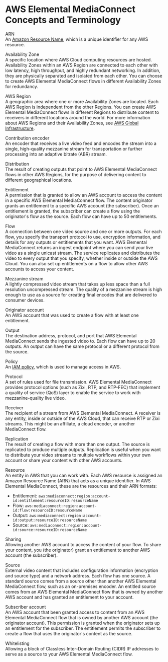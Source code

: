 # AWS Elemental MediaConnect Concepts and Terminology<a name="what-is-concepts"></a>

ARN  
An [Amazon Resource Name](https://docs.aws.amazon.com/general/latest/gr/aws-arns-and-namespaces.html), which is a unique identifier for any AWS resource\.

Availability Zone  
A specific location where AWS Cloud computing resources are hosted\. Availability Zones within an AWS Region are connected to each other with low latency, high throughput, and highly redundant networking\. In addition, they are physically separated and isolated from each other\. You can choose to create AWS Elemental MediaConnect flows in different Availability Zones for redundancy\.

AWS Region  
A geographic area where one or more Availability Zones are located\. Each AWS Region is independent from the other Regions\. You can create AWS Elemental MediaConnect flows in different Regions to distribute content to receivers in different locations around the world\. For more information about AWS Regions and their Availability Zones, see [AWS Global Infrastructure](https://aws.amazon.com/about-aws/global-infrastructure/)\.

Contribution encoder  
An encoder that receives a live video feed and encodes the stream into a single, high\-quality mezzanine stream for transportation or further processing into an adaptive bitrate \(ABR\) stream\.

Distribution  
The result of creating outputs that point to AWS Elemental MediaConnect flows in other AWS Regions, for the purpose of delivering content to different geographical locations\.

Entitlement  
A permission that is granted to allow an AWS account to access the content in a specific AWS Elemental MediaConnect flow\. The content originator grants an entitlement to a specific AWS account \(the subscriber\)\. Once an entitlement is granted, the subscriber can create a flow using the originator's flow as the source\. Each flow can have up to 50 entitlements\. 

Flow  
A connection between one video source and one or more outputs\. For each flow, you specify the transport protocol to use, encryption information, and details for any outputs or entitlements that you want\. AWS Elemental MediaConnect returns an ingest endpoint where you can send your live video as a single unicast stream\. The service replicates and distributes the video to every output that you specify, whether inside or outside the AWS Cloud\. You can also set up entitlements on a flow to allow other AWS accounts to access your content\.

Mezzanine stream  
A lightly compressed video stream that takes up less space than a full resolution uncompressed stream\. The quality of a mezzanine stream is high enough to use as a source for creating final encodes that are delivered to consumer devices\. 

Originator account  
An AWS account that was used to create a flow with at least one entitlement\.

Output  
The destination address, protocol, and port that AWS Elemental MediaConnect sends the ingested video to\. Each flow can have up to 20 outputs\. An output can have the same protocol or a different protocol from the source\.

Policy  
An [IAM policy](https://docs.aws.amazon.com/IAM/latest/UserGuide/access_policies.html), which is used to manage access in AWS\. 

Protocol  
A set of rules used for file transmission\. AWS Elemental MediaConnect provides protocol options \(such as Zixi, RTP, and RTP\-FEC\) that implement a quality of service \(QoS\) layer to enable the service to work with mezzanine\-quality live video\.

Receiver  
The recipient of a stream from AWS Elemental MediaConnect\. A receiver is any entity, inside or outside of the AWS Cloud, that can receive RTP or Zixi streams\. This might be an affiliate, a cloud encoder, or another MediaConnect flow\.

Replication  
The result of creating a flow with more than one output\. The source is replicated to produce multiple outputs\. Replication is useful when you want to distribute your video streams to multiple workflows within your own account or share your content with other AWS accounts\. 

Resource  
An entity in AWS that you can work with\. Each AWS resource is assigned an Amazon Resource Name \(ARN\) that acts as a unique identifier\. In AWS Elemental MediaConnect, these are the resources and their ARN formats:   
+ Entitlement: `aws:mediaconnect:region:account-id:entitlement:resourceID:resourceName`
+ Flow: `aws:mediaconnect:region:account-id:flow:resourceID:resourceName`
+ Output: `aws:mediaconnect:region:account-id:output:resourceID:resourceName`
+ Source: `aws:mediaconnect:region:account-id:source:resourceID:resourceName`

Sharing  
Allowing another AWS account to access the content of your flow\. To share your content, you \(the originator\) grant an entitlement to another AWS account \(the subscriber\)\.

Source  
External video content that includes configuration information \(encryption and source type\) and a network address\. Each flow has one source\. A standard source comes from a source other than another AWS Elemental MediaConnect flow, such as an on\-premises encoder\. An entitled source comes from an AWS Elemental MediaConnect flow that is owned by another AWS account and has granted an entitlement to your account\.

Subscriber account  
An AWS account that been granted access to content from an AWS Elemental MediaConnect flow that is owned by another AWS account \(the originator account\)\. This permission is granted when the originator sets up an entitlement for the subscriber\. The entitlement permits the subscriber to create a flow that uses the originator's content as the source\.

Whitelisting  
Allowing a block of Classless Inter\-Domain Routing \(CIDR\) IP addresses to serve as a source to your AWS Elemental MediaConnect flow\.